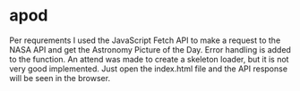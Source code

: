 # apod

Per requrements I used the JavaScript Fetch API
to make a request to the NASA API and get the Astronomy
Picture of the Day.
Error handling is added to the function.
An attend was made to create a skeleton loader, but it is not very good implemented.
Just open the index.html file and the API response will be seen in the browser.
